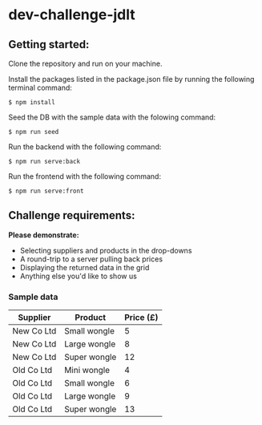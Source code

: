 # dev-challenge-jdlt


## Getting started:
Clone the repository and run on your machine. 

Install the packages listed in the package.json file by running the following terminal command:

```
$ npm install
```
Seed the DB with the sample data with the folowing command:
```
$ npm run seed
```
Run the backend with the following command:
```
$ npm run serve:back
```
Run the frontend with the following command:
```
$ npm run serve:front
```
## Challenge requirements:

**Please demonstrate:**
* Selecting suppliers and products in the drop-downs
* A round-trip to a server pulling back prices
* Displaying the returned data in the grid
* Anything else you'd like to show us

### Sample data

| Supplier    | Product      | Price (£) |
| ------------|--------------|-----------|
| New Co Ltd  | Small wongle | 5         |
| New Co Ltd  | Large wongle | 8         |
| New Co Ltd  | Super wongle | 12        |
| Old Co Ltd  | Mini wongle  | 4         |
| Old Co Ltd  | Small wongle | 6         |
| Old Co Ltd  | Large wongle | 9         |
| Old Co Ltd  | Super wongle | 13        |
